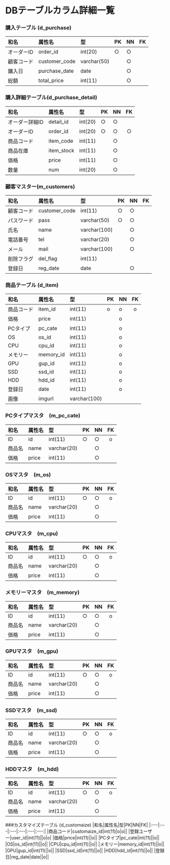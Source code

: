 # DBテーブルカラム詳細一覧

### 購入テーブル (d_purchase)
|和名|属性名|型|PK|NN|FK|
|:---|:---|:---|:---|:---|:---:|
|オーダーID|order_id|int(20)|○|○||
|顧客コード|customer_code|varchar(50)||○||
|購入日|purchase_date|date||○||
|総額|total_price|int(11)||○||

### 購入詳細テーブル(d_purchase_detail)
|和名|属性名|型|PK|NN|FK|
|:---|:---|:---|:---|:---|:---:|
|オーダー詳細ID|detail_id|int(20)|○|○||
|オーダーID|order_id|int(20)|○|○|○|
|商品コード|item_code|int(11)||○||
|商品在庫|item_stock|int(11)||○||
|価格|price|int(11)||○||
|数量|num|int(20)||○||

### 顧客マスター(m_customers)
|和名|属性名|型|PK|NN|FK|
|:---|:---|:---|:---|:---|:---:|
|顧客コード|customer_code|int(11)|○|○||
|パスワード|pass|varchar(50)|○|○||
|氏名|name|varchar(100)||○||
|電話番号|tel|varchar(20)||○||
|メール|mail|varchar(100)||○||
|削除フラグ|del_flag|int(11)||||
|登録日|reg_date|date||○||

### 商品テーブル (d_item)
|和名|属性名|型|PK|NN|FK|
|:---|:---|:---|:---|:---|:---:|
|商品コード|item_id|int(11)|o|o|o|
|価格|price|int(11)||o||
|PCタイプ|pc_cate|int(11)||o||
|OS|os_id|int(11)||o||
|CPU|cpu_id|int(11)||o||
|メモリー|memory_id|int(11)||o||
|GPU|gup_id|int(11)||o||
|SSD|ssd_id|int(11)||o||
|HDD|hdd_id|int(11)||o||
|登録日|date|int(11)||o||
|画像|imgurl|varchar(100)||||

### PCタイプマスタ　(m_pc_cate)
|和名|属性名|型|PK|NN|FK|
|:---|:---|:---|:---|:---|:---:|
|ID|id|int(11)|○|○|o|
|商品名|name|varchar(20)||○||
|価格|price|int(11)||○||

### OSマスタ　(m_os)
|和名|属性名|型|PK|NN|FK|
|:---|:---|:---|:---|:---|:---:|
|ID|id|int(11)|○|○|o|
|商品名|name|varchar(20)||○||
|価格|price|int(11)||○||

### CPUマスタ　(m_cpu)
|和名|属性名|型|PK|NN|FK|
|:---|:---|:---|:---|:---|:---:|
|ID|id|int(11)|○|○|o|
|商品名|name|varchar(20)||○||
|価格|price|int(11)||○||

### メモリーマスタ　(m_memory)
|和名|属性名|型|PK|NN|FK|
|:---|:---|:---|:---|:---|:---:|
|ID|id|int(11)|○|○|o|
|商品名|name|varchar(20)||○||
|価格|price|int(11)||○||

### GPUマスタ　(m_gpu)
|和名|属性名|型|PK|NN|FK|
|:---|:---|:---|:---|:---|:---:|
|ID|id|int(11)|○|○|o|
|商品名|name|varchar(20)||○||
|価格|price|int(11)||○||

### SSDマスタ　(m_ssd)
|和名|属性名|型|PK|NN|FK|
|:---|:---|:---|:---|:---|:---:|
|ID|id|int(11)|○|○|o|
|商品名|name|varchar(20)||○||
|価格|price|int(11)||○||

### HDDマスタ　(m_hdd)
|和名|属性名|型|PK|NN|FK|
|:---|:---|:---|:---|:---|:---:|
|ID|id|int(11)|○|○|o|
|商品名|name|varchar(20)||○||
|価格|price|int(11)||○||

###カスタマイズテーブル (d_customaize)
|和名|属性名|型|PK|NN|FK|
|:---|:---|:---|:---|:---|:---:|
|商品コード|customaize_id|int(11)|o|o||
|登録ユーザー|user_id|int(11)||o|o|
|価格|price|int(11)||o||
|PCタイプ|pc_cate|int(11)||o||
|OS|os_id|int(11)||o||
|CPU|cpu_id|int(11)||o||
|メモリー|memory_id|int(11)||o||
|GPU|gup_id|int(11)||o||
|SSD|ssd_id|int(11)||o||
|HDD|hdd_id|int(11)||o||
|登録日|reg_date|date||o||

